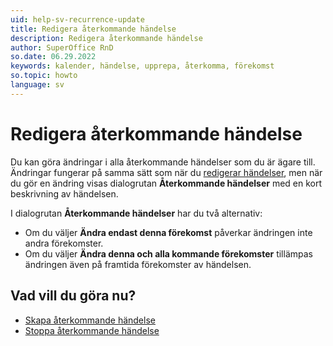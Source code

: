 ```yaml
---
uid: help-sv-recurrence-update
title: Redigera återkommande händelse
description: Redigera återkommande händelse
author: SuperOffice RnD
so.date: 06.29.2022
keywords: kalender, händelse, upprepa, återkomma, förekomst
so.topic: howto
language: sv
---
```


# Redigera återkommande händelse

Du kan göra ändringar i alla återkommande händelser som du är ägare till. Ändringar fungerar på samma sätt som när du [redigerar händelser][2], men när du gör en ändring visas dialogrutan **Återkommande händelser** med en kort beskrivning av händelsen.

I dialogrutan **Återkommande händelser** har du två alternativ:

* Om du väljer **Ändra endast denna förekomst** påverkar ändringen inte andra förekomster.
* Om du väljer **Ändra denna och alla kommande förekomster** tillämpas ändringen även på framtida förekomster av händelsen.

## Vad vill du göra nu?

* [Skapa återkommande händelse][3]
* [Stoppa återkommande händelse][5]

<!-- Referenced links -->
[2]: ../edit-follow-up.md
[3]: create.md
[5]: stop.md

<!-- Referenced images -->
